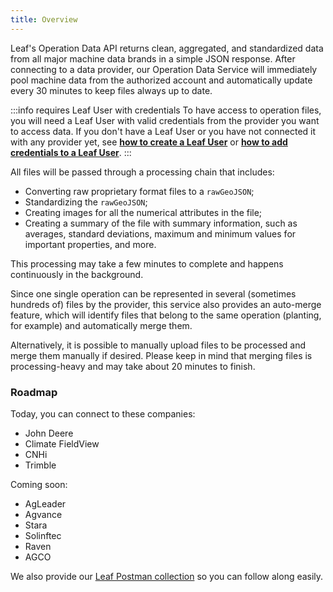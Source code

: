 ```yaml
---
title: Overview
---
```


Leaf's Operation Data API returns clean, aggregated, and standardized data
from all major machine data brands in a simple JSON response. After connecting
to a data provider, our Operation Data Service will immediately pool machine data from the authorized account and
automatically update every 30 minutes to keep files always up to date.

:::info requires Leaf User with credentials
To have access to operation files, you will need a Leaf User with valid credentials
from the provider you want to access data. If you don't have a Leaf User or you
have not connected it with any provider yet, see **[how to create a Leaf User]()**
or **[how to add credentials to a Leaf User]()**.
:::

All files will be passed through a processing chain that includes:
- Converting raw proprietary format files to a `rawGeoJSON`;
- Standardizing the `rawGeoJSON`;
- Creating images for all the numerical attributes in the file;
- Creating a summary of the file with summary information, such as averages,
standard deviations, maximum and minimum values ​​for important properties, and more.

This processing may take a few minutes to complete and happens continuously
in the background.

Since one single operation can be represented in several (sometimes hundreds of) files by the provider,
this service also provides an auto-merge feature, which will identify files that
 belong to the same operation (planting, for example) and automatically merge them.

Alternatively, it is possible to manually upload files to be processed and merge
them manually if desired. Please keep in mind that merging files is processing-heavy
and may take about 20 minutes to finish.

### Roadmap

Today, you can connect to these companies:

- John Deere
- Climate FieldView
- CNHi
- Trimble

Coming soon:

- AgLeader
- Agvance
- Stara
- Solinftec
- Raven
- AGCO

We also provide our [Leaf Postman collection][leaf_postman_url] so you can follow
along easily.


[leaf_postman_url]: https://github.com/Leaf-Agriculture/Leaf-quickstart-Postman-collection
